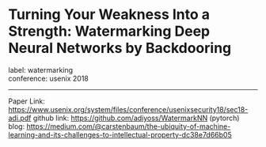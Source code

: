﻿# Turning Your Weakness Into a Strength: Watermarking Deep Neural Networks by Backdooring 

label: watermarking  
conference: usenix 2018

---
Paper Link: https://www.usenix.org/system/files/conference/usenixsecurity18/sec18-adi.pdf
github link: https://github.com/adiyoss/WatermarkNN (pytorch)
blog: https://medium.com/@carstenbaum/the-ubiquity-of-machine-learning-and-its-challenges-to-intellectual-property-dc38e7d66b05

## 




